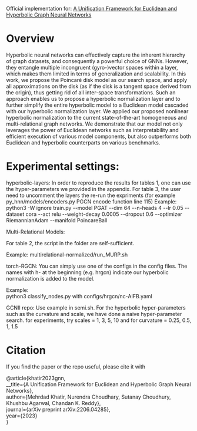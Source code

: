 Official implementation for: [A Unification Framework for Euclidean and Hyperbolic Graph Neural Networks](https://arxiv.org/pdf/2206.04285.pdf)

# Overview
Hyperbolic neural networks can effectively capture the inherent hierarchy of graph datasets, and consequently a powerful choice of GNNs. However, they entangle multiple incongruent (gyro-)vector spaces within a layer, which makes them limited in terms of generalization and scalability. 
In this work, we propose the Poincaré disk model as our search space, and apply all approximations on the disk (as if the disk is a tangent space derived from the origin), thus getting rid of all inter-space transformations. Such an approach enables us to propose a hyperbolic normalization layer and to further simplify the entire hyperbolic model to a Euclidean model cascaded with our hyperbolic normalization layer. We applied our proposed nonlinear hyperbolic normalization to the current state-of-the-art homogeneous and multi-relational graph networks. We demonstrate that our model not only leverages the power of Euclidean networks such as interpretability and efficient execution of various model components, but also outperforms both Euclidean and hyperbolic counterparts on various benchmarks. 



# Experimental settings:
hyperbolic-layers:
In order to reproduce the results for tables 1, one can use the hyper-parameters we provided in the appendix.
For table 3, the user need to uncomment the layers the re-run the expriments (for example py_hnn/models/encoders.py PGCN encode function line 115)
Example:
python3 -W ignore train.py --model PGAT  --dim 64  --n-heads 4  --lr 0.05    --dataset cora    --act relu --weight-decay 0.0005  --dropout 0.6  --optimizer  RiemannianAdam --manifold PoincareBall


Multi-Relational Models:

For table 2, the script in the folder are self-sufficient.

Example: multirelational-normalized/run_MURP.sh


torch-RGCN: 
You can simply use one of the configs in the config files. 
The names with h- at the beginning (e.g. hrgcn) indicate 
our hyperbolic normalization is added to the model.

Example:    
python3 classify_nodes.py with configs/hrgcn/nc-AIFB.yaml


GCNII repo:
Use example in semi.sh. For the hyperbolic hyper-parameters such as the curvature and scale, we have done a naive hyper-parameter search.
for experiments, try scales = 1, 3, 5, 10 and for curvature = 0.25, 0.5, 1, 1.5

# Citation
If you find the paper or the repo useful, please cite it with

@article{khatir2023gnn,<br />
  __title={A Unification Framework for Euclidean and Hyperbolic Graph Neural Networks},<br />
  author={Mehrdad Khatir, Nurendra Choudhary, Sutanay Choudhury, Khushbu Agarwal, Chandan K. Reddy},<br />
  journal={arXiv preprint arXiv:2206.04285},<br />
  year={2023}<br />
}

